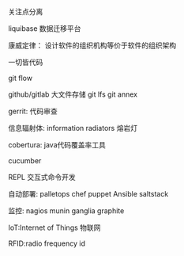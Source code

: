 关注点分离

liquibase 数据迁移平台

康威定律：
设计软件的组织机构等价于软件的组织架构

一切皆代码

git flow

github/gitlab 大文件存储
git lfs
git annex

gerrit:
代码审查

信息辐射体:
information radiators 熔岩灯

cobertura: java代码覆盖率工具

cucumber

REPL 交互式命令开发

自动部署:
palletops
chef
puppet
Ansible
saltstack

监控:
nagios
munin
ganglia
graphite

IoT:Internet of Things 物联网

RFID:radio frequency id


